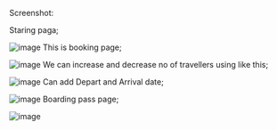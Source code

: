 Screenshot:


Staring paga;

![image](https://user-images.githubusercontent.com/60542662/210211730-2b33da06-3760-4593-9c87-6896e8e02fd9.png)
This is booking page;


![image](https://user-images.githubusercontent.com/60542662/210211898-7109ef30-05e1-40f7-a03f-77dfb988f222.png)
We can increase and decrease no of travellers using like this;


![image](https://user-images.githubusercontent.com/60542662/210211925-73676d4f-e26e-4426-80ae-b3aeb8f7154b.png)
Can add Depart and Arrival date;


![image](https://user-images.githubusercontent.com/60542662/210211963-4404cd45-15d2-436d-bbe6-aa197631c99e.png)
Boarding pass page;


![image](https://user-images.githubusercontent.com/60542662/210212216-30474987-ee3d-45b4-992e-e9c46dab1fa7.png)
